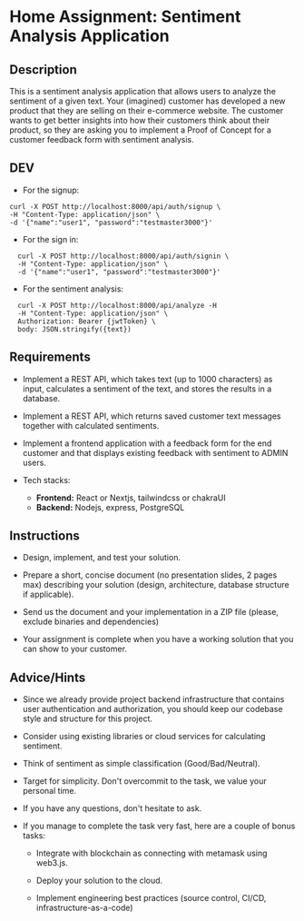 # Home Assignment: Sentiment Analysis Application

## Description

This is a sentiment analysis application that allows users to analyze the sentiment of a given text.
Your (imagined) customer has developed a new product that they are selling on their e-commerce website.
The customer wants to get better insights into how their customers think about their product, so they are asking you to implement a Proof of Concept for a customer feedback form with sentiment analysis.

## DEV

- For the signup:

```
curl -X POST http://localhost:8000/api/auth/signup \
-H "Content-Type: application/json" \
-d '{"name":"user1", "password":"testmaster3000"}'
```

- For the sign in:

```
  curl -X POST http://localhost:8000/api/auth/signin \
  -H "Content-Type: application/json" \
  -d '{"name":"user1", "password":"testmaster3000"}'
```

- For the sentiment analysis:

```
  curl -X POST http://localhost:8000/api/analyze -H
  -H "Content-Type: application/json" \
  Authorization: Bearer {jwtToken} \
  body: JSON.stringify({text})
```

## Requirements

- Implement a REST API, which takes text (up to 1000 characters) as input, calculates a sentiment of the text, and stores the results in a database.

- Implement a REST API, which returns saved customer text messages together with calculated sentiments.

- Implement a frontend application with a feedback form for the end customer and that displays existing feedback with sentiment to ADMIN users.

- Tech stacks:
  - **Frontend:** React or Nextjs, tailwindcss or chakraUI
  - **Backend:** Nodejs, express, PostgreSQL

## Instructions

- Design, implement, and test your solution.

- Prepare a short, concise document (no presentation slides, 2 pages max) describing your solution (design, architecture, database structure if applicable).

- Send us the document and your implementation in a ZIP file (please, exclude binaries and dependencies)

- Your assignment is complete when you have a working solution that you can show to your customer.

## Advice/Hints

- Since we already provide project backend infrastructure that contains user authentication and authorization, you should keep our codebase style and structure for this project.

- Consider using existing libraries or cloud services for calculating sentiment.

- Think of sentiment as simple classification (Good/Bad/Neutral).

- Target for simplicity. Don't overcommit to the task, we value your personal time.

- If you have any questions, don't hesitate to ask.

- If you manage to complete the task very fast, here are a couple of bonus tasks:

  - Integrate with blockchain as connecting with metamask using web3.js.

  - Deploy your solution to the cloud.

  - Implement engineering best practices (source control, CI/CD, infrastructure-as-a-code)

